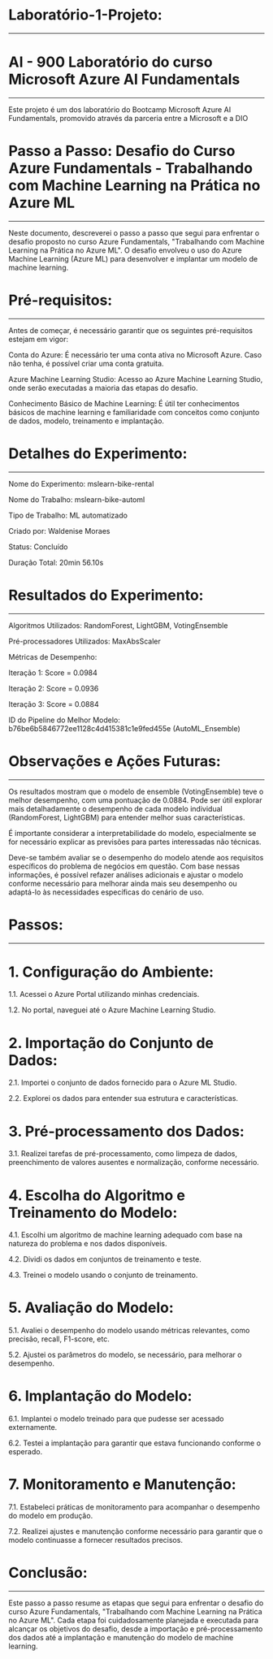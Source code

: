 # Laboratório-1-Projeto:
***
# AI - 900 Laboratório do curso Microsoft Azure AI Fundamentals
***
Este projeto é um dos laboratório do Bootcamp Microsoft Azure AI Fundamentals, promovido através da parceria entre a Microsoft e a DIO

# Passo a Passo: Desafio do Curso Azure Fundamentals - Trabalhando com Machine Learning na Prática no Azure ML
***
Neste documento, descreverei o passo a passo que segui para enfrentar o desafio proposto no curso Azure Fundamentals, "Trabalhando com Machine Learning na Prática no Azure ML". O desafio envolveu o uso do Azure Machine Learning (Azure ML) para desenvolver e implantar um modelo de machine learning.

# Pré-requisitos:
***
Antes de começar, é necessário garantir que os seguintes pré-requisitos estejam em vigor:

Conta do Azure: É necessário ter uma conta ativa no Microsoft Azure. Caso não tenha, é possível criar uma conta gratuita.

Azure Machine Learning Studio: Acesso ao Azure Machine Learning Studio, onde serão executadas a maioria das etapas do desafio.

Conhecimento Básico de Machine Learning: É útil ter conhecimentos básicos de machine learning e familiaridade com conceitos como conjunto de dados, modelo, treinamento e implantação.

# Detalhes do Experimento:
***

Nome do Experimento: mslearn-bike-rental

Nome do Trabalho: mslearn-bike-automl

Tipo de Trabalho: ML automatizado

Criado por: Waldenise Moraes

Status: Concluído

Duração Total: 20min 56.10s

# Resultados do Experimento:
***

Algoritmos Utilizados: RandomForest, LightGBM, VotingEnsemble

Pré-processadores Utilizados: MaxAbsScaler

Métricas de Desempenho:

Iteração 1: Score = 0.0984

Iteração 2: Score = 0.0936

Iteração 3: Score = 0.0884

ID do Pipeline do Melhor Modelo: b76be6b5846772ee1128c4d415381c1e9fed455e (AutoML_Ensemble)

# Observações e Ações Futuras:
***

Os resultados mostram que o modelo de ensemble (VotingEnsemble) teve o melhor desempenho, com uma pontuação de 0.0884.
Pode ser útil explorar mais detalhadamente o desempenho de cada modelo individual (RandomForest, LightGBM) para entender melhor suas características.

É importante considerar a interpretabilidade do modelo, especialmente se for necessário explicar as previsões para partes interessadas não técnicas.

Deve-se também avaliar se o desempenho do modelo atende aos requisitos específicos do problema de negócios em questão.
Com base nessas informações, é possível refazer análises adicionais e ajustar o modelo conforme necessário para melhorar ainda mais seu desempenho ou adaptá-lo às necessidades específicas do cenário de uso.

# Passos:
***

# 1. Configuração do Ambiente:

1.1. Acessei o Azure Portal utilizando minhas credenciais.

1.2. No portal, naveguei até o Azure Machine Learning Studio.

# 2. Importação do Conjunto de Dados:

2.1. Importei o conjunto de dados fornecido para o Azure ML Studio.

2.2. Explorei os dados para entender sua estrutura e características.

# 3. Pré-processamento dos Dados:

3.1. Realizei tarefas de pré-processamento, como limpeza de dados, preenchimento de valores ausentes e normalização, conforme necessário.

# 4. Escolha do Algoritmo e Treinamento do Modelo:

4.1. Escolhi um algoritmo de machine learning adequado com base na natureza do problema e nos dados disponíveis.

4.2. Dividi os dados em conjuntos de treinamento e teste.

4.3. Treinei o modelo usando o conjunto de treinamento.

# 5. Avaliação do Modelo:

5.1. Avaliei o desempenho do modelo usando métricas relevantes, como precisão, recall, F1-score, etc.

5.2. Ajustei os parâmetros do modelo, se necessário, para melhorar o desempenho.

# 6. Implantação do Modelo:

6.1. Implantei o modelo treinado para que pudesse ser acessado externamente.

6.2. Testei a implantação para garantir que estava funcionando conforme o esperado.

# 7. Monitoramento e Manutenção:

7.1. Estabeleci práticas de monitoramento para acompanhar o desempenho do modelo em produção.

7.2. Realizei ajustes e manutenção conforme necessário para garantir que o modelo continuasse a fornecer resultados precisos.

# Conclusão:
***

Este passo a passo resume as etapas que segui para enfrentar o desafio do curso Azure Fundamentals, "Trabalhando com Machine Learning na Prática no Azure ML". Cada etapa foi cuidadosamente planejada e executada para alcançar os objetivos do desafio, desde a importação e pré-processamento dos dados até a implantação e manutenção do modelo de machine learning.




